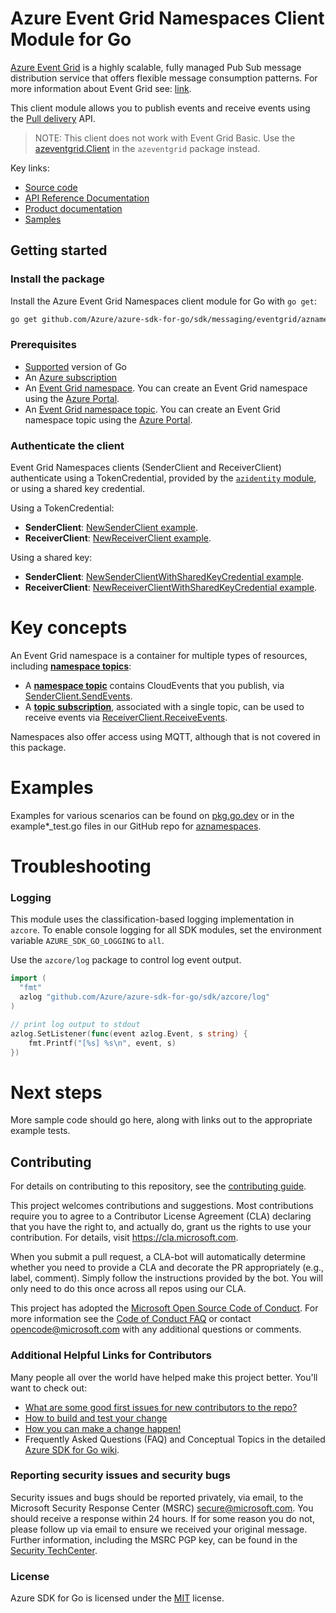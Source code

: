 # Azure Event Grid Namespaces Client Module for Go

[Azure Event Grid](https://learn.microsoft.com/azure/event-grid/overview) is a highly scalable, fully managed Pub Sub message distribution service that offers flexible message consumption patterns. For more information about Event Grid see: [link](https://learn.microsoft.com/azure/event-grid/overview).

This client module allows you to publish events and receive events using the [Pull delivery](https://learn.microsoft.com/azure/event-grid/pull-delivery-overview) API.

> NOTE: This client does not work with Event Grid Basic. Use the [azeventgrid.Client][godoc_egbasic_client] in the `azeventgrid` package instead.

Key links:
- [Source code][source]
- [API Reference Documentation][godoc]
- [Product documentation](https://azure.microsoft.com/services/event-grid/)
- [Samples][godoc_examples]

## Getting started

### Install the package

Install the Azure Event Grid Namespaces client module for Go with `go get`:

```bash
go get github.com/Azure/azure-sdk-for-go/sdk/messaging/eventgrid/aznamespaces
```

### Prerequisites

- [Supported](../../../../README.md#go-version-support) version of Go
- An [Azure subscription](https://azure.microsoft.com/free/)
- An [Event Grid namespace][ms_namespace]. You can create an Event Grid namespace using the [Azure Portal][ms_create_namespace].
- An [Event Grid namespace topic][ms_topic]. You can create an Event Grid namespace topic using the [Azure Portal][ms_create_topic].

### Authenticate the client

Event Grid Namespaces clients (SenderClient and ReceiverClient) authenticate using a TokenCredential, provided by the [`azidentity` module](https://pkg.go.dev/github.com/Azure/azure-sdk-for-go/tree/main/sdk/azidentity), or using a shared key credential. 

Using a TokenCredential:
* **SenderClient**: [NewSenderClient example][godoc_example_newsender].
* **ReceiverClient**: [NewReceiverClient example][godoc_example_newreceiver].

Using a shared key:
* **SenderClient**: [NewSenderClientWithSharedKeyCredential example][godoc_example_newsender_sharedkey].
* **ReceiverClient**: [NewReceiverClientWithSharedKeyCredential example][godoc_example_newreceiver_sharedkey].

# Key concepts

An Event Grid namespace is a container for multiple types of resources, including [**namespace topics**][ms_topic]:
- A [**namespace topic**][ms_topic] contains CloudEvents that you publish, via [SenderClient.SendEvents][godoc_send].
- A [**topic subscription**][ms_subscription], associated with a single topic, can be used to receive events via [ReceiverClient.ReceiveEvents][godoc_receive].

Namespaces also offer access using MQTT, although that is not covered in this package.

# Examples

Examples for various scenarios can be found on [pkg.go.dev][godoc_examples] or in the example*_test.go files in our GitHub repo for [aznamespaces][source].

# Troubleshooting

### Logging

This module uses the classification-based logging implementation in `azcore`. To enable console logging for all SDK modules, set the environment variable `AZURE_SDK_GO_LOGGING` to `all`. 

Use the `azcore/log` package to control log event output.

```go
import (
  "fmt"
  azlog "github.com/Azure/azure-sdk-for-go/sdk/azcore/log"
)

// print log output to stdout
azlog.SetListener(func(event azlog.Event, s string) {
    fmt.Printf("[%s] %s\n", event, s)
})
```

# Next steps

More sample code should go here, along with links out to the appropriate example tests.

## Contributing
For details on contributing to this repository, see the [contributing guide][azure_sdk_for_go_contributing].

This project welcomes contributions and suggestions.  Most contributions require you to agree to a
Contributor License Agreement (CLA) declaring that you have the right to, and actually do, grant us
the rights to use your contribution. For details, visit https://cla.microsoft.com.

When you submit a pull request, a CLA-bot will automatically determine whether you need to provide
a CLA and decorate the PR appropriately (e.g., label, comment). Simply follow the instructions
provided by the bot. You will only need to do this once across all repos using our CLA.

This project has adopted the [Microsoft Open Source Code of Conduct](https://opensource.microsoft.com/codeofconduct/).
For more information see the [Code of Conduct FAQ](https://opensource.microsoft.com/codeofconduct/faq/) or
contact [opencode@microsoft.com](mailto:opencode@microsoft.com) with any additional questions or comments.

### Additional Helpful Links for Contributors  
Many people all over the world have helped make this project better.  You'll want to check out:

* [What are some good first issues for new contributors to the repo?](https://github.com/azure/azure-sdk-for-go/issues?q=is%3Aopen+is%3Aissue+label%3A%22up+for+grabs%22)
* [How to build and test your change][azure_sdk_for_go_contributing_developer_guide]
* [How you can make a change happen!][azure_sdk_for_go_contributing_pull_requests]
* Frequently Asked Questions (FAQ) and Conceptual Topics in the detailed [Azure SDK for Go wiki](https://github.com/azure/azure-sdk-for-go/wiki).

<!-- ### Community-->
### Reporting security issues and security bugs

Security issues and bugs should be reported privately, via email, to the Microsoft Security Response Center (MSRC) <secure@microsoft.com>. You should receive a response within 24 hours. If for some reason you do not, please follow up via email to ensure we received your original message. Further information, including the MSRC PGP key, can be found in the [Security TechCenter](https://www.microsoft.com/msrc/faqs-report-an-issue).

### License

Azure SDK for Go is licensed under the [MIT](https://github.com/Azure/azure-sdk-for-go/blob/main/sdk/template/aztemplate/LICENSE.txt) license.

<!-- LINKS -->
[azure_sdk_for_go_contributing]: https://github.com/Azure/azure-sdk-for-go/blob/main/CONTRIBUTING.md
[azure_sdk_for_go_contributing_developer_guide]: https://github.com/Azure/azure-sdk-for-go/blob/main/CONTRIBUTING.md#developer-guide
[azure_sdk_for_go_contributing_pull_requests]: https://github.com/Azure/azure-sdk-for-go/blob/main/CONTRIBUTING.md#pull-requests
[source]: https://github.com/Azure/azure-sdk-for-go/tree/main/sdk/messaging/eventgrid/aznamespaces
[godoc]: https://pkg.go.dev/github.com/Azure/azure-sdk-for-go/sdk/messaging/eventgrid/aznamespaces
[godoc_send]: https://pkg.go.dev/github.com/Azure/azure-sdk-for-go/sdk/messaging/eventgrid/aznamespaces#SenderClient.SendEvents
[godoc_receive]: https://pkg.go.dev/github.com/Azure/azure-sdk-for-go/sdk/messaging/eventgrid/aznamespaces#ReceiverClient.ReceiveEvents
[godoc_examples]: https://pkg.go.dev/github.com/Azure/azure-sdk-for-go/sdk/messaging/eventgrid/aznamespaces#pkg-examples
[godoc_example_newsender_sharedkey]: https://pkg.go.dev/github.com/Azure/azure-sdk-for-go/sdk/messaging/eventgrid/aznamespaces#example-NewSenderClientWithSharedKeyCredential
[godoc_example_newreceiver_sharedkey]: https://pkg.go.dev/github.com/Azure/azure-sdk-for-go/sdk/messaging/eventgrid/aznamespaces#example-NewReceiverClientWithSharedKeyCredential
[godoc_example_newsender]: https://pkg.go.dev/github.com/Azure/azure-sdk-for-go/sdk/messaging/eventgrid/aznamespaces#example-NewSenderClient
[godoc_example_newreceiver]: https://pkg.go.dev/github.com/Azure/azure-sdk-for-go/sdk/messaging/eventgrid/aznamespaces#example-NewReceiverClient
[godoc_egbasic_client]: https://pkg.go.dev/github.com/Azure/azure-sdk-for-go/sdk/messaging/eventgrid/aznamespaces#Client
[ms_namespace]: https://learn.microsoft.com/azure/event-grid/concepts-pull-delivery#namespaces
[ms_topic]: https://learn.microsoft.com/azure/event-grid/concepts-pull-delivery#namespace-topics
[ms_subscription]: https://learn.microsoft.com/azure/event-grid/concepts-pull-delivery#event-subscriptions
[ms_create_namespace]: https://learn.microsoft.com/azure/event-grid/create-view-manage-namespaces
[ms_create_topic]: https://learn.microsoft.com/azure/event-grid/create-view-manage-namespace-topics
